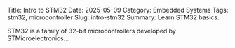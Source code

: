 Title: Intro to STM32
Date: 2025-05-09
Category: Embedded Systems
Tags: stm32, microcontroller
Slug: intro-stm32
Summary: Learn STM32 basics.
<!-- PELICAN_END_SUMMARY -->

STM32 is a family of 32-bit microcontrollers developed by STMicroelectronics...
